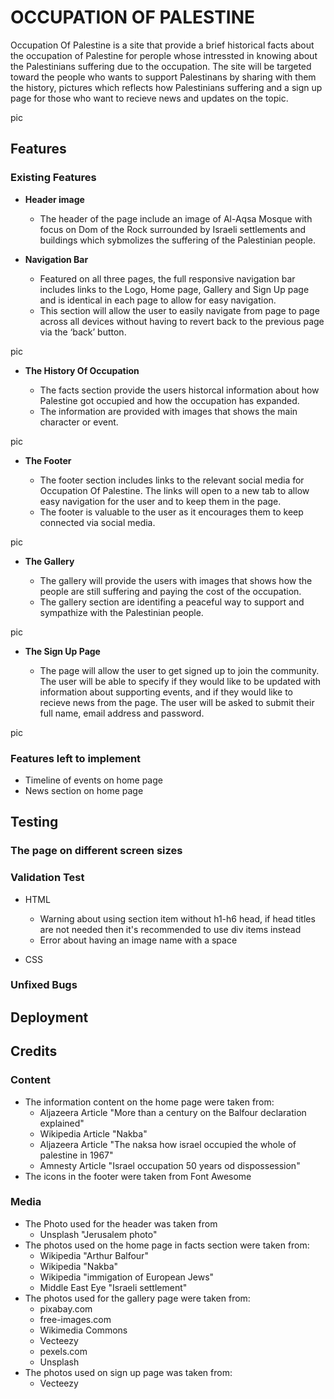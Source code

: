 # OCCUPATION OF PALESTINE

Occupation Of Palestine is a site that provide a brief historical facts about the occupation of Palestine for perople whose intressted in knowing about the Palestinians suffering due to the occupation. The site will be targeted toward the people who wants to support Palestinans by sharing with them the history, pictures which reflects how Palestinians suffering and a sign up page for those who want to recieve news and updates on the topic.


pic



## Features

### Existing Features

- __Header image__

    - The header of the page include an image of Al-Aqsa Mosque with focus on Dom of the Rock surrounded by Israeli settlements and buildings which sybmolizes the suffering of the Palestinian people.

- __Navigation Bar__

    - Featured on all three pages, the full responsive navigation bar includes links to the Logo, Home page, Gallery and Sign Up page and is identical in each page to allow for easy navigation.
    - This section will allow the user to easily navigate from page to page across all devices without having to revert back to the previous page via the ‘back’ button.

pic

- __The History Of Occupation__

    - The facts section provide the users historcal information about how Palestine got occupied and how the occupation has expanded. 
    - The information are provided with images that shows the main character or event.

pic

- __The Footer__

    - The footer section includes links to the relevant social media for Occupation Of Palestine. The links will open to a new tab to allow easy navigation for the user and to keep them in the page.
    - The footer is valuable to the user as it encourages them to keep connected via social media.

pic

- __The Gallery__

    - The gallery will provide the users with images that shows how the people are still suffering and paying the cost of the occupation.
    - The gallery section are identifing a peaceful way to support and sympathize with the Palestinian people.

pic

- __The Sign Up Page__

    - The page will allow the user to get signed up to join the community. The user will be able to specify if they would like to be updated with information about supporting events, and if they would like to recieve news from the page. The user will be asked to submit their full name, email address and password.

pic

### Features left to implement

- Timeline of events on home page
- News section on home page

## Testing

### The page on different screen sizes


### Validation Test

- HTML
    - Warning about using section item without h1-h6 head, if head titles are not needed then it's recommended to use div items instead
    - Error about having an image name with a space

- CSS

### Unfixed Bugs


## Deployment


## Credits

### Content
- The information content on the home page were taken from:
    - Aljazeera Article "More than a century on the Balfour declaration explained"
    - Wikipedia Article "Nakba"
    - Aljazeera Article "The naksa how israel occupied the whole of palestine in 1967"
    - Amnesty Article "Israel occupation 50 years od dispossession"
- The icons in the footer were taken from Font Awesome

### Media
- The Photo used for the header was taken from
    - Unsplash "Jerusalem photo"
- The photos used on the home page in facts section were taken from:
    - Wikipedia "Arthur Balfour"
    - Wikipedia "Nakba"
    - Wikipedia "immigation of European Jews"
    - Middle East Eye "Israeli settlement"
- The photos used for the gallery page were taken from:
    - pixabay.com
    - free-images.com
    - Wikimedia Commons
    - Vecteezy
    - pexels.com
    - Unsplash
- The photos used on sign up page was taken from:
    - Vecteezy 